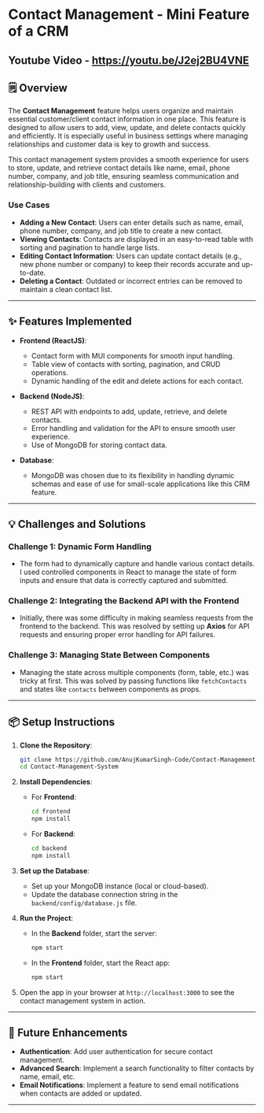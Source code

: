 # Contact Management - Mini Feature of a CRM

## Youtube Video - https://youtu.be/J2ej2BU4VNE

## 🗒️ Overview

The **Contact Management** feature helps users organize and maintain essential customer/client contact information in one place. This feature is designed to allow users to add, view, update, and delete contacts quickly and efficiently. It is especially useful in business settings where managing relationships and customer data is key to growth and success. 

This contact management system provides a smooth experience for users to store, update, and retrieve contact details like name, email, phone number, company, and job title, ensuring seamless communication and relationship-building with clients and customers.

### Use Cases
- **Adding a New Contact**: Users can enter details such as name, email, phone number, company, and job title to create a new contact.
- **Viewing Contacts**: Contacts are displayed in an easy-to-read table with sorting and pagination to handle large lists.
- **Editing Contact Information**: Users can update contact details (e.g., new phone number or company) to keep their records accurate and up-to-date.
- **Deleting a Contact**: Outdated or incorrect entries can be removed to maintain a clean contact list.

---







## ✨ Features Implemented

- **Frontend (ReactJS)**:
  - Contact form with MUI components for smooth input handling.
  - Table view of contacts with sorting, pagination, and CRUD operations.
  - Dynamic handling of the edit and delete actions for each contact.

- **Backend (NodeJS)**:
  - REST API with endpoints to add, update, retrieve, and delete contacts.
  - Error handling and validation for the API to ensure smooth user experience.
  - Use of MongoDB for storing contact data.

- **Database**:
  - MongoDB was chosen due to its flexibility in handling dynamic schemas and ease of use for small-scale applications like this CRM feature.

---

## 💡 Challenges and Solutions

### Challenge 1: Dynamic Form Handling
- The form had to dynamically capture and handle various contact details. I used controlled components in React to manage the state of form inputs and ensure that data is correctly captured and submitted.

### Challenge 2: Integrating the Backend API with the Frontend
- Initially, there was some difficulty in making seamless requests from the frontend to the backend. This was resolved by setting up **Axios** for API requests and ensuring proper error handling for API failures.

### Challenge 3: Managing State Between Components
- Managing the state across multiple components (form, table, etc.) was tricky at first. This was solved by passing functions like `fetchContacts` and states like `contacts` between components as props.

---

## 📦 Setup Instructions

1. **Clone the Repository**:
   ```bash
   git clone https://github.com/AnujKumarSingh-Code/Contact-Management-System.git
   cd Contact-Management-System
   ```

2. **Install Dependencies**:
   - For **Frontend**:
     ```bash
     cd frontend
     npm install
     ```
   - For **Backend**:
     ```bash
     cd backend
     npm install
     ```

3. **Set up the Database**:
   - Set up your MongoDB instance (local or cloud-based).
   - Update the database connection string in the `backend/config/database.js` file.

4. **Run the Project**:
   - In the **Backend** folder, start the server:
     ```bash
     npm start
     ```
   - In the **Frontend** folder, start the React app:
     ```bash
     npm start
     ```

5. Open the app in your browser at `http://localhost:3000` to see the contact management system in action.

---

## 🤖 Future Enhancements

- **Authentication**: Add user authentication for secure contact management.
- **Advanced Search**: Implement a search functionality to filter contacts by name, email, etc.
- **Email Notifications**: Implement a feature to send email notifications when contacts are added or updated.

--- 


